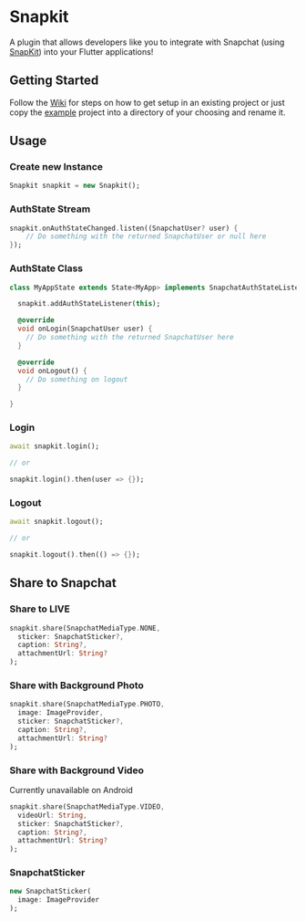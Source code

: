 # Snapkit

A plugin that allows developers like you to integrate with Snapchat (using [SnapKit](https://kit.snapchat.com)) into your Flutter applications!

## Getting Started

Follow the [Wiki](https://github.com/TimmyRB/snapkit/wiki) for steps on how to get setup in an existing project or just copy the [example](example) project into a directory of your choosing and rename it.

## Usage

### Create new Instance
```dart
Snapkit snapkit = new Snapkit();
```

### AuthState Stream
```dart
snapkit.onAuthStateChanged.listen((SnapchatUser? user) {
    // Do something with the returned SnapchatUser or null here
});
```

### AuthState Class
```dart
class MyAppState extends State<MyApp> implements SnapchatAuthStateListener {

  snapkit.addAuthStateListener(this);

  @override
  void onLogin(SnapchatUser user) {
    // Do something with the returned SnapchatUser here
  }

  @override
  void onLogout() {
    // Do something on logout
  }

}
```

### Login
```dart
await snapkit.login();

// or

snapkit.login().then(user => {});
```

### Logout
```dart
await snapkit.logout();

// or

snapkit.logout().then(() => {});
```

## Share to Snapchat

### Share to LIVE
```dart
snapkit.share(SnapchatMediaType.NONE,
  sticker: SnapchatSticker?,
  caption: String?,
  attachmentUrl: String?
);
```

### Share with Background Photo
```dart
snapkit.share(SnapchatMediaType.PHOTO,
  image: ImageProvider,
  sticker: SnapchatSticker?,
  caption: String?,
  attachmentUrl: String?
);
```

### Share with Background Video
Currently unavailable on Android
```dart
snapkit.share(SnapchatMediaType.VIDEO,
  videoUrl: String,
  sticker: SnapchatSticker?,
  caption: String?,
  attachmentUrl: String?
);
```

### SnapchatSticker
```dart
new SnapchatSticker(
  image: ImageProvider
);
```
